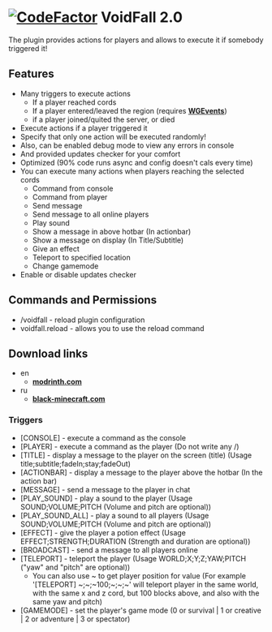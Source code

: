 # [![CodeFactor](https://www.codefactor.io/repository/github/groundbreakingmc/voidfall/badge)](https://www.codefactor.io/repository/github/groundbreakingmc/voidfall) VoidFall 2.0
The plugin provides actions for players and allows to execute it if somebody triggered it!

## Features
 - Many triggers to execute actions
   - If a player reached cords
   - If a player entered/leaved the region (requires <a href="https://www.spigotmc.org/resources/worldguard-events.65176/">**WGEvents**</a>)
   - if a player joined/quited the server, or died 
 - Execute actions if a player triggered it
 - Specify that only one action will be executed randomly!
 - Also, can be enabled debug mode to view any errors in console
 - And provided updates checker for your comfort
 - Optimized (90% code runs async and config doesn't cals every time)
 - You can execute many actions when players reaching the selected cords
   - Command from console 
   - Command from player 
   - Send message
   - Send message to all online players
   - Play sound
   - Show a message in above hotbar (In actionbar)
   - Show a message on display (In Title/Subtitle)
   - Give an effect
   - Teleport to specified location
   - Change gamemode
 - Enable or disable updates checker


## Commands and Permissions
 - /voidfall - reload plugin configuration
 - voidfall.reload - allows you to use the reload command


## Download links
- en
   - <a href="https://modrinth.com/plugin/voidfall">**modrinth.com**</a>
- ru
   <!-- Not supported in the moment -->
   <!-- - <a href="https://spigotmc.ru/resources/voidfall.2239/">**spigotmc.ru**</a> -->
   - <a href="https://black-minecraft.com/resources/voidfall.5648/">**black-minecraft.com**</a>


### Triggers
 - [CONSOLE] - execute a command as the console
 - [PLAYER] - execute a command as the player (Do not write any /)
 - [TITLE] - display a message to the player on the screen (title) (Usage title;subtitle;fadeIn;stay;fadeOut)
 - [ACTIONBAR] - display a message to the player above the hotbar (In the action bar)
 - [MESSAGE] - send a message to the player in chat
 - [PLAY_SOUND] - play a sound to the player (Usage SOUND;VOLUME;PITCH (Volume and pitch are optional))
 - [PLAY_SOUND_ALL] - play a sound to all players (Usage SOUND;VOLUME;PITCH (Volume and pitch are optional))
 - [EFFECT] - give the player a potion effect (Usage EFFECT;STRENGTH;DURATION (Strength and duration are optional))
 - [BROADCAST] - send a message to all players online
 - [TELEPORT] - teleport the player (Usage WORLD;X;Y;Z;YAW;PITCH ("yaw" and "pitch" are optional))
   - You can also use ~ to get player position for value (For example '[TELEPORT] \~;\~;\~100;\~;\~;\~' 
     will teleport player in the same world, with the same x and z cord, but 100 blocks above, and also with the same yaw and pitch) 
 - [GAMEMODE] - set the player's game mode (0 or survival | 1 or creative | 2 or adventure | 3 or spectator)